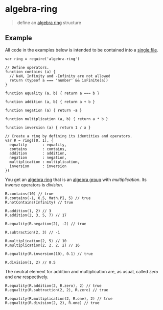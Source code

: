 # algebra-ring

> define an [algebra ring][1] structure

## Example

All code in the examples below is intended to be contained into a [single file](https://github.com/fibo/algebra-ring/blob/master/test.js).

```
var ring = require('algebra-ring')

// Define operators.
function contains (a) {
  // NaN, Infinity and -Infinity are not allowed
  return (typeof a === 'number' && isFinite(a))
}

function equality (a, b) { return a === b }

function addition (a, b) { return a + b }

function negation (a) { return -a }

function multiplication (a, b) { return a * b }

function inversion (a) { return 1 / a }

// Create a ring by defining its identities and operators.
var R = ring([0, 1], {
  equality       : equality,
  contains       : contains,
  addition       : addition,
  negation       : negation,
  multiplication : multiplication,
  inversion      : inversion
})

```

You get an [algebra ring][1] that is an [algebra group][2] with *multiplication*.
Its inverse operators is *division*.

```
R.contains(10) // true
R.contains(-1, 0.5, Math.PI, 5) // true
R.notContains(Infinity) // true

R.addition(1, 2) // 3
R.addition(2, 3, 5, 7) // 17

R.equality(R.negation(2), -2) // true

R.subtraction(2, 3) // -1

R.multiplication(2, 5) // 10
R.multiplication(2, 2, 2, 2) // 16

R.equality(R.inversion(10), 0.1) // true

R.division(1, 2) // 0.5
```

The neutral element for addition and multiplication are, as usual, called *zero* and *one* respectively.

```
R.equality(R.addition(2, R.zero), 2) // true
R.equality(R.subtraction(2, 2), R.zero) // true

R.equality(R.multiplication(2, R.one), 2) // true
R.equality(R.division(2, 2), R.one) // true
```

  [1]: https://en.wikipedia.org/wiki/Ring_(mathematics) "Ring"
  [2]: https://www.npmjs.com/package/algebra-group "algebra-group"

